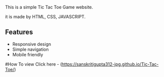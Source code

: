 This is a simple Tic Tac Toe Game website.

it is made by HTML, CSS, JAVASCRIPT.

## Features
- Responsive design
- Simple navigation
- Mobile friendly

#How To view
Click here - (https://sanskritigupta312-jpg.github.io/Tic-Tac-Toe/)


